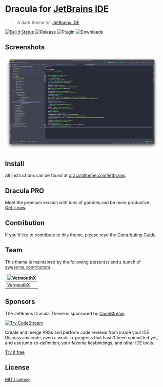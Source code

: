 # Dracula for [JetBrains IDE](https://www.jetbrains.com/)

> A dark theme for [JetBrains IDE](https://www.jetbrains.com/)

[![Build Status](https://dev.azure.com/draculatheme/dracula-theme/_apis/build/status/dracula.jetbrains?branchName=master)](https://dev.azure.com/draculatheme/dracula-theme/_build/latest?definitionId=2&branchName=master)
![Release](https://img.shields.io/github/release/WhiteVermouth/jetbrains-dracula.svg)
![Plugin](https://img.shields.io/jetbrains/plugin/v/com.vermouthx.idea.svg)
![Downloads](https://img.shields.io/jetbrains/plugin/d/com.vermouthx.idea.svg)

## Screenshots

![Screenshot](./screenshot.png)

## Install

All instructions can be found at [draculatheme.com/jetbrains](https://draculatheme.com/jetbrains).

## Dracula PRO

Meet the premium version with tons of goodies and be more productive. [Get it now](https://gumroad.com/a/477820019).

## Contribution

If you'd like to contribute to this theme, please read the [Contributing Guide](./CONTRIBUTING.md).

## Team

This theme is maintained by the following person(s) and a bunch of [awesome contributors](https://github.com/dracula/jetbrains/graphs/contributors).

|[![VermouthX](https://avatars.githubusercontent.com/u/13076049?v=3&s=70)](https://github.com/WhiteVermouth)
|---
|[VermouthX](https://github.com/WhiteVermouth)

## Sponsors

The JetBrains Dracula Theme is sponsored by [CodeStream](https://sponsorlink.codestream.com/?utm_source=jbmarket&amp;utm_campaign=jbdracula&amp;utm_medium=banner).

[![Try CodeStream](https://alt-images.codestream.com/codestream_logo_jbdracula.png)](https://sponsorlink.codestream.com/?utm_source=jbmarket&amp;utm_campaign=jbdracula&amp;utm_medium=banner)

Create and merge PRSs and perform code reviews from inside your IDE.  Discuss any code, even a work-in-progress that hasn't been committed yet, and use jump-to-definition, your favorite keybindings, and other IDE tools.

[Try it free](https://sponsorlink.codestream.com/?utm_source=jbmarket&amp;utm_campaign=jbdracula&amp;utm_medium=banner)

## License

[MIT License](./LICENSE)